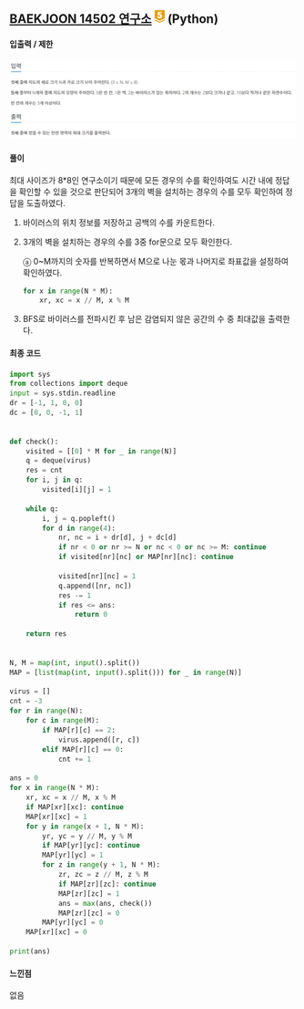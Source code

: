 ## [BAEKJOON 14502 연구소](https://www.acmicpc.net/problem/14502) ![g5](../../0303/BAEKJOON_14503/readme.assets/g5.png) (Python)

#### 입출력 / 제한

 ![입출력](readme.assets/입출력.PNG)



#### 풀이

최대 사이즈가 8*8인 연구소이기 때문에 모든 경우의 수를 확인하여도 시간 내에 정답을 확인할 수 있을 것으로 판단되어 3개의 벽을 설치하는 경우의 수를 모두 확인하여 정답을 도출하였다.



1. 바이러스의 위치 정보를 저장하고 공백의 수를 카운트한다.

2. 3개의 벽을 설치하는 경우의 수를 3중 for문으로 모두 확인한다.

   ⓐ 0~M까지의 숫자를 반복하면서 M으로 나눈 몫과 나머지로 좌표값을 설정하여 확인하였다.

   ```python
   for x in range(N * M):
       xr, xc = x // M, x % M
   ```

3. BFS로 바이러스를 전파시킨 후 남은 감염되지 않은 공간의 수 중 최대값을 출력한다.



#### 최종 코드

```python
import sys
from collections import deque
input = sys.stdin.readline
dr = [-1, 1, 0, 0]
dc = [0, 0, -1, 1]


def check():
    visited = [[0] * M for _ in range(N)]
    q = deque(virus)
    res = cnt
    for i, j in q:
        visited[i][j] = 1

    while q:
        i, j = q.popleft()
        for d in range(4):
            nr, nc = i + dr[d], j + dc[d]
            if nr < 0 or nr >= N or nc < 0 or nc >= M: continue
            if visited[nr][nc] or MAP[nr][nc]: continue

            visited[nr][nc] = 1
            q.append([nr, nc])
            res -= 1
            if res <= ans:
                return 0

    return res


N, M = map(int, input().split())
MAP = [list(map(int, input().split())) for _ in range(N)]

virus = []
cnt = -3
for r in range(N):
    for c in range(M):
        if MAP[r][c] == 2:
            virus.append([r, c])
        elif MAP[r][c] == 0:
            cnt += 1

ans = 0
for x in range(N * M):
    xr, xc = x // M, x % M
    if MAP[xr][xc]: continue
    MAP[xr][xc] = 1
    for y in range(x + 1, N * M):
        yr, yc = y // M, y % M
        if MAP[yr][yc]: continue
        MAP[yr][yc] = 1
        for z in range(y + 1, N * M):
            zr, zc = z // M, z % M
            if MAP[zr][zc]: continue
            MAP[zr][zc] = 1
            ans = max(ans, check())
            MAP[zr][zc] = 0
        MAP[yr][yc] = 0
    MAP[xr][xc] = 0

print(ans)
```



#### 느낀점

없음